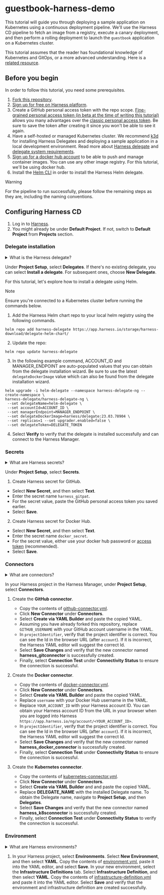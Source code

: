 # guestbook-harness-demo

This tutorial will guide you through deploying a sample application on Kubernetes using a continuous deployment pipeline. We'll use the Harness CD pipeline to fetch an image from a registry, execute a canary deployment, and then perform a rolling deployment to launch the `guestbook` application on a Kubernetes cluster.

This tutorial assumes that the reader has foundational knowledge of Kubernetes and GitOps, or a more advanced understanding. Here is a [related resource](https://www.harness.io/learn/use-cases/kubernetes).

## Before you begin

In order to follow this tutorial, you need some prerequisites.

1. [Fork this repository](https://github.com/dewandemo/guestbook-harness-demo/fork).
2. [Sign up for free on Harness platform](https://app.harness.io/auth/#/signup/?module=cd&utm_source=github&utm_medium=github-tutorial&utm_campaign=dewan-devrel).
3. Create a GitHub personal access token with the repo scope. [Fine-grained personal access token (in beta at the time of writing this tutorial)](https://docs.github.com/en/authentication/keeping-your-account-and-data-secure/managing-your-personal-access-tokens#creating-a-fine-grained-personal-access-token) allows you many advantages over the [classic personal access token](https://docs.github.com/en/authentication/keeping-your-account-and-data-secure/managing-your-personal-access-tokens#creating-a-personal-access-token-classic). Be sure to save the token after creating it since you won't be able to see it again.
4. Have a self-hosted or managed Kubernetes cluster. We recommend [k3d](https://k3d.io/) for installing Harness Delegates and deploying a sample application in a local development environment. Read more about [Harness delegate](https://developer.harness.io/docs/platform/delegates/delegate-concepts/delegate-overview/) and [delegate system requirements](https://developer.harness.io/docs/platform/Delegates/delegate-concepts/delegate-requirements).
5. [Sign up for a docker hub account](https://hub.docker.com/) to be able to push and manage container images. You can use any other image registry. For this tutorial, we'll be using docker hub.
6. Install the [Helm CLI](https://helm.sh/docs/intro/install/) in order to install the Harness Helm delegate.

> [!WARNING]  
> For the pipeline to run successfully, please follow the remaining steps as they are, including the naming conventions.

## Configuring Harness CD

1. Log in to [Harness](https://app.harness.io/).
2. You might already be under **Default Project**. If not, switch to **Default Project** from **Projects** section.

### Delegate installation

<details>
<summary>What is the Harness delegate?</summary>
<br>
The Harness delegate is a service that runs in your local network or VPC to establish connections between the Harness Manager and various providers such as artifacts registries, cloud platforms, etc. The delegate is installed in the target infrastructure, for example, a Kubernetes cluster, and performs operations including deployment and integration. Learn more about the delegate in the <a href=https://developer.harness.io/docs/platform/delegates/delegate-concepts/delegate-overview>Delegate overview</a>.
</details>

Under **Project Setup**, select **Delegates**. If there's no existing delegate, you can select **Install a delegate**. For subsequent ones, choose **New Delegate**.

For this tutorial, let's explore how to install a delegate using Helm.

> [!NOTE]  
> Ensure you're connected to a Kubernetes cluster before running the commands below.

1. Add the Harness Helm chart repo to your local helm registry using the following commands.

```shell
helm repo add harness-delegate https://app.harness.io/storage/harness-download/delegate-helm-chart/
```

2. Update the repo:

```shell
helm repo update harness-delegate
```

3. In the following example command, ACCOUNT_ID and MANAGER_ENDPOINT are auto-populated values that you can obtain from the delegate installation wizard. Be sure to use the latest `delegateDockerImage` value which can also be found from the delegate installation wizard.

```shell
helm upgrade -i helm-delegate --namespace harness-delegate-ng --create-namespace \
harness-delegate/harness-delegate-ng \
 --set delegateName=helm-delegate \
 --set accountId=ACCOUNT_ID \
 --set managerEndpoint=MANAGER_ENDPOINT \
 --set delegateDockerImage=harness/delegate:23.03.78904 \
 --set replicas=1 --set upgrader.enabled=false \
 --set delegateToken=DELEGATE_TOKEN
```

4. Select **Verify** to verify that the delegate is installed successfully and can connect to the Harness Manager.

### Secrets

<details>
<summary>What are Harness secrets?</summary>
<br>
Harness offers built-in secret management for encrypted storage of sensitive information. Secrets are decrypted when needed, and only the private network-connected Harness delegate has access to the key management system. You can also integrate your own secret manager. To learn more about secrets in Harness, go to <a href=https://developer.harness.io/docs/platform/Secrets/Secrets-Management/harness-secret-manager-overview/>Harness Secret Manager Overview</a>.
</details>

Under **Project Setup**, select **Secrets**.

1. Create Harness secret for GitHub.

- Select **New Secret**, and then select **Text**.
- Enter the secret name `harness_gitpat`.
- For the secret value, paste the GitHub personal access token you saved earlier.
- Select **Save**.

2. Create Harness secret for Docker Hub.

- Select **New Secret**, and then select **Text**.
- Enter the secret name `docker_secret`.
- For the secret value, either use your docker hub password or [access token](https://docs.docker.com/docker-hub/access-tokens/) (recommended).
- Select **Save**.

### Connectors

<details>
<summary>What are connectors?</summary>
<br>
Connectors in Harness enable integration with 3rd party tools, providing authentication and operations during pipeline runtime. For instance, a GitHub connector facilitates authentication and fetching files from a GitHub repository within pipeline stages. Explore connector how-tos <a href=https://developer.harness.io/docs/category/connectors/>here</a>.
</details>

In your Harness project in the Harness Manager, under **Project Setup**, select **Connectors**.

1. Create the **GitHub connector**.

   - Copy the contents of [github-connector.yml](harnesscd-pipeline/github-connector.yml).
   - Click **New Connector** under **Connectors**.
   - Select **Create via YAML Builder** and paste the copied YAML.
   - Assuming you have already forked this repository, replace `GITHUB_USERNAME` with your GitHub account username in the YAML.
   - In `projectIdentifier`, verify that the project identifier is correct. You can see the Id in the browser URL (after `account`). If it is incorrect, the Harness YAML editor will suggest the correct Id.
   - Select **Save Changes** and verify that the new connector named **harness_gitconnector** is successfully created.
   - Finally, select **Connection Test** under **Connectivity Status** to ensure the connection is successful.

2. Create the **Docker connector**.

   - Copy the contents of [docker-connector.yml](harnesscd-pipeline/docker-connector.yml).
   - Click **New Connector** under **Connectors**.
   - Select **Create via YAML Builder** and paste the copied YAML.
   - Replace `username` with your Docker Hub username in the YAML.
   - Replace `YOUR_ACCOUNT_ID` with your Harness account ID. You can obtain your Harness account ID from the URL in your browser when you are logged into Harness `https://app.harness.io/ng/account/<YOUR_ACCOUNT_ID>`.
   - In `projectIdentifier`, verify that the project identifier is correct. You can see the Id in the browser URL (after `account`). If it is incorrect, the Harness YAML editor will suggest the correct Id.
   - Select **Save Changes** and verify that the new connector named **harness_docker_connector** is successfully created.
   - Finally, select **Connection Test** under **Connectivity Status** to ensure the connection is successful.

3. Create the **Kubernetes connector**.
   - Copy the contents of [kubernetes-connector.yml](harnesscd-pipeline/kubernetes-connector.yml).
   - Click **New Connector** under **Connectors**.
   - Select **Create via YAML Builder** and and paste the copied YAML.
   - Replace **DELEGATE_NAME** with the installed Delegate name. To obtain the Delegate name, navigate to **Project Setup**, and then **Delegates**.
   - Select **Save Changes** and verify that the new connector named **harness_k8sconnector** is successfully created.
   - Finally, select **Connection Test** under **Connectivity Status** to verify the connection is successful.

### Environment

<details>
<summary>What are Harness environments?</summary>
<br>
Environments define the deployment location, categorized as Production or Pre-Production. Each environment includes infrastructure definitions for VMs, Kubernetes clusters, or other target infrastructures. To learn more about environments, go to <a href=https://developer.harness.io/docs/continuous-delivery/x-platform-cd-features/environments/environment-overview/>Environments overview</a>.
</details>

1. In your Harness project, select **Environments**.
   Select **New Environment**, and then select **YAML**.
   Copy the contents of [environment.yml](harnesscd-pipeline/environment.yml), paste it into the YAML editor, and select **Save**.
   In your new environment, select the **Infrastructure Definitions** tab.
   Select **Infrastructure Definition**, and then select **YAML**.
   Copy the contents of [infrastructure-definition.yml](harnesscd-pipeline/infrastructure-definition.yml) and paste it into the YAML editor.
   Select **Save** and verify that the environment and infrastructure definition are created successfully.
